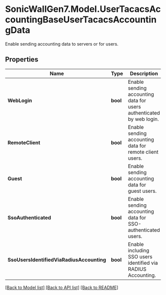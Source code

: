 # SonicWallGen7.Model.UserTacacsAccountingBaseUserTacacsAccountingData
Enable sending accounting data to servers or for users.

## Properties

Name | Type | Description | Notes
------------ | ------------- | ------------- | -------------
**WebLogin** | **bool** | Enable sending accounting data for users authenticated by web login. | [optional] 
**RemoteClient** | **bool** | Enable sending accounting data for remote client users. | [optional] 
**Guest** | **bool** | Enable sending accounting data for guest users. | [optional] 
**SsoAuthenticated** | **bool** | Enable sending accounting data for SSO-authenticated users. | [optional] 
**SsoUsersIdentifiedViaRadiusAccounting** | **bool** | Enable including SSO users identified via RADIUS Accounting. | [optional] 

[[Back to Model list]](../README.md#documentation-for-models) [[Back to API list]](../README.md#documentation-for-api-endpoints) [[Back to README]](../README.md)

